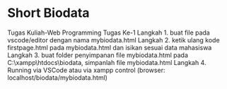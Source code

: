# Short Biodata
 Tugas Kuliah-Web Programming
 Tugas Ke-1
 Langkah 1. buat file pada vscode/editor dengan nama mybiodata.html 
 Langkah 2. ketik ulang kode firstpage.html pada mybiodata.html dan isikan sesuai data mahasiswa
 Langkah 3. buat folder penyimpanan file mybiodata.html pada C:\xampp\htdocs\biodata, simpanlah file mybiodata.html
 Langkah 4. Running via VSCode atau via xampp control (browser: localhost/biodata/mybiodata.html)
